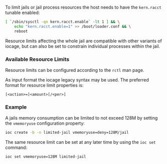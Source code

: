 To limit jails or jail process resources the host needs to have the `kern.racct` tunable enabled:

```sh
[ `/sbin/sysctl -qn kern.racct.enable` -lt 1 ] && \
    echo "kern.racct.enable=1" >> /boot/loader.conf && \
    reboot
```

Resource limits affecting the whole jail are compatible with other variants of iocage, but can also be set to constrain individual processes within the jail.

### Available Resource Limits

Resource limits can be configured according to the `rctl` man page.

As input format the iocage legacy syntax may be used. The preferred format for resource limit properties is:

```
[<action>=]<amount>[/<per>]
```

### Example

A jails memory consumption can be limited to not exceed 128M by setting the `vmemoryuse` configuration property:

```sh
ioc create -b -n limited-jail vmemoryuse=deny=128M/jail
```

The same resource limit can be set at any later time by using the `ioc set` command:

```sh
ioc set vmemoryuse=128M limited-jail
```